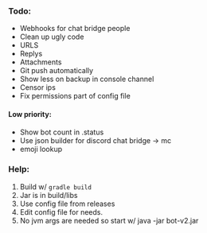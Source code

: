 ### Todo:
- Webhooks for chat bridge people
- Clean up ugly code
- URLS
- Replys
- Attachments
- Git push automatically
- Show less on backup in console channel
- Censor ips
- Fix permissions part of config file
#### Low priority:
- Show bot count in .status
- Use json builder for discord chat bridge -> mc
- emoji lookup


### Help:
1) Build w/ `gradle build`
2) Jar is in build/libs
3) Use config file from releases
4) Edit config file for needs.
5) No jvm args are needed so start w/ java -jar bot-v2.jar
